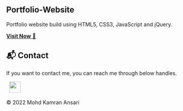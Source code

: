 ## Portfolio-Website

Portfolio website build using HTML5, CSS3, JavaScript and jQuery.

<a href="" target="_blank">**Visit Now** 🚀</a>

<h2>📬 Contact</h2>

If you want to contact me, you can reach me through below handles.

&nbsp;&nbsp;<a href="https://www.linkedin.com/in/kamran-ansari-b4316b132/"><img src="https://www.felberpr.com/wp-content/uploads/linkedin-logo.png" width="30"></img></a>

© 2022 Mohd Kamran Ansari
